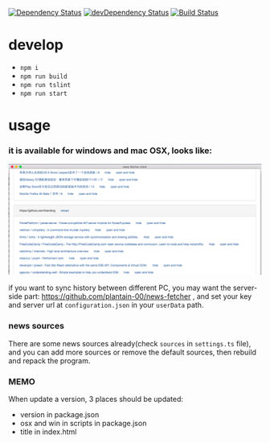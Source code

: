 [![Dependency Status](https://david-dm.org/plantain-00/news-fetcher-client.svg)](https://david-dm.org/plantain-00/news-fetcher-client)
[![devDependency Status](https://david-dm.org/plantain-00/news-fetcher-client/dev-status.svg)](https://david-dm.org/plantain-00/news-fetcher-client#info=devDependencies)
[![Build Status](https://travis-ci.org/plantain-00/news-fetcher-client.svg?branch=master)](https://travis-ci.org/plantain-00/news-fetcher-client)

# develop

- `npm i`
- `npm run build`
- `npm run tslint`
- `npm run start`

# usage

### it is available for windows and mac OSX, looks like:
![](./sample.png)

if you want to sync history between different PC, you may want the server-side part: https://github.com/plantain-00/news-fetcher , and set your key and server url at `configuration.json` in your `userData` path.

### news sources

There are some news sources already(check `sources` in `settings.ts` file), and you can add more sources or remove the default sources, then rebuild and repack the program.

### MEMO

When update a version, 3 places should be updated:
+ version in package.json
+ osx and win in scripts in package.json
+ title in index.html

